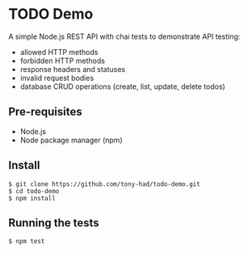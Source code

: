 # TODO Demo

A simple Node.js REST API with chai tests to demonstrate API testing:

- allowed HTTP methods
- forbidden HTTP methods
- response headers and statuses
- invalid request bodies
- database CRUD operations (create, list, update, delete todos)

## Pre-requisites

- Node.js
- Node package manager (npm)

## Install

    $ git clone https://github.com/tony-had/todo-demo.git
    $ cd todo-demo
    $ npm install

## Running the tests

    $ npm test
